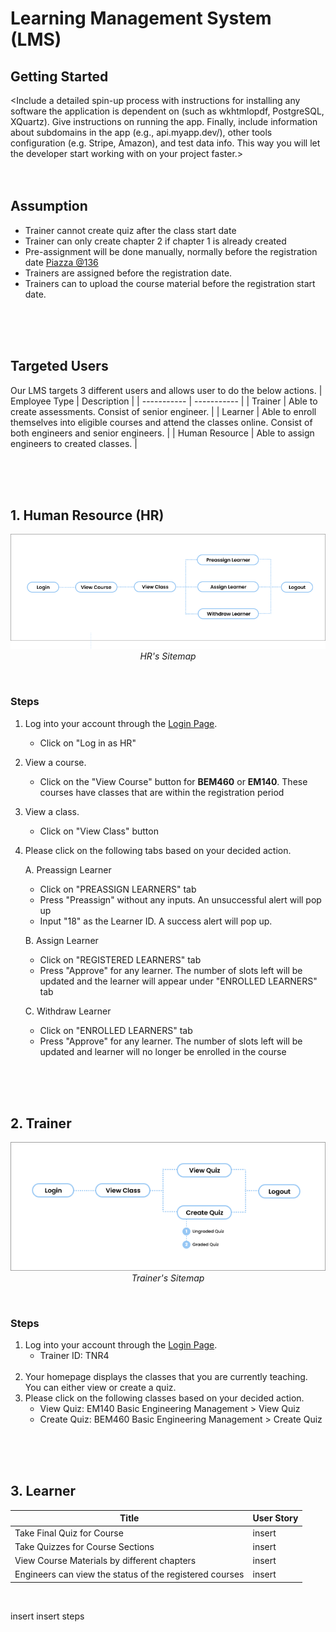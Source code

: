 # Learning Management System (LMS)
<Summarize what your software does in the introductory paragraph>

## Getting Started
<Include a detailed spin-up process with instructions for installing any software the application is dependent on (such as wkhtmlopdf, PostgreSQL, XQuartz). Give instructions on running the app. Finally, include information about subdomains in the app (e.g., api.myapp.dev/), other tools configuration (e.g. Stripe, Amazon), and test data info. This way you will let the developer start working with on your project faster.>
<br><br><br>


## Assumption
- Trainer cannot create quiz after the class start date
- Trainer can only create chapter 2 if chapter 1 is already created
- Pre-assignment will be done manually, normally before the registration date [Piazza @136](https://piazza.com/class/kqq5xowd6cj3ov?cid=136)
- Trainers are assigned before the registration date.
- Trainers can to upload the course material before the registration start date.


<br><br><br>

## Targeted Users
Our LMS targets 3 different users and allows user to do the below actions.
| Employee Type       | Description                                                            |
| -----------         | -----------                                                            |
| Trainer             | Able to create assessments. Consist of senior engineer.                |
| Learner             | Able to enroll themselves into eligible courses and attend the classes online. Consist of both engineers and senior engineers.                                        |
| Human Resource      | Able to assign engineers to created classes.                           |


<br><br><br>

## 1. Human Resource (HR)
<p align="center">
  <img src="frontend\static\img\markdown/hr_sitemap.png" width="700"/> <br>
  <i>HR's Sitemap</i>
</p>
<br>

### Steps
1. Log into your account through the [Login Page](https://spm-lms-team4.s3.amazonaws.com/templates/login.html).
    - Click on "Log in as HR"
2. View a course.
    - Click on the "View Course" button for **BEM460** or **EM140**. These courses have classes that are within the registration period
3. View a class.
    - Click on "View Class" button
4. Please click on the following tabs based on your decided action.

    A. Preassign Learner
    - Click on "PREASSIGN LEARNERS" tab
    - Press "Preassign" without any inputs. An unsuccessful alert will pop up
    - Input "18" as the Learner ID. A success alert will pop up.

    B. Assign Learner
    - Click on "REGISTERED LEARNERS" tab
    - Press "Approve" for any learner. The number of slots left will be updated and the learner will appear under "ENROLLED LEARNERS" tab

    C. Withdraw Learner
    - Click on "ENROLLED LEARNERS" tab
    - Press "Approve" for any learner. The number of slots left will be updated and learner will no longer be enrolled in the course

<br><br><br>

## 2. Trainer
<p align="center">
  <img src="frontend\static\img\markdown/tnr_sitemap.png" width="700"/> <br>
  <i>Trainer's Sitemap</i>
</p>
<br>

### Steps
1. Log into your account through the [Login Page](https://spm-lms-team4.s3.amazonaws.com/templates/login.html).
    - Trainer ID: TNR4 <br><br>
2. Your homepage displays the classes that you are currently teaching. You can either view or create a quiz.
3. Please click on the following classes based on your decided action.
   - View Quiz: EM140 Basic Engineering Management > View Quiz
   - Create Quiz: BEM460 Basic Engineering Management > Create Quiz

<br><br><br>

## 3. Learner
| Title                | User Story                                                                                  |
| -----------          | -----------                                                                                 |
| Take Final Quiz for Course                              | insert                                                   |
| Take Quizzes for Course Sections                        | insert                                                   |
| View Course Materials by different chapters             | insert                                                   |
| Engineers can view the status of the registered courses | insert                                                   |
<br>

insert insert steps
<br><br><br>
